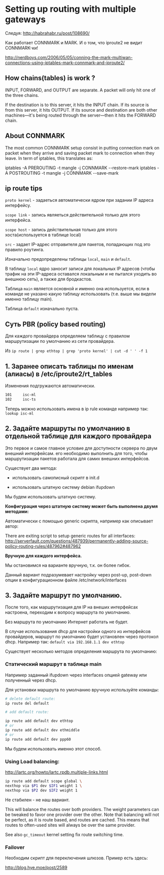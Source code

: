 # Setting up routing with multiple gateways

Следуя: http://habrahabr.ru/post/108690/

Как работает CONNMARK и MARK. И о том, что iproute2 не видит CONNMARK-ки!

http://nerdboys.com/2006/05/05/conning-the-mark-multiwan-connections-using-iptables-mark-connmark-and-iproute2/

## How chains(tables) is work ?

INPUT, FORWARD, and OUTPUT are separate. A packet will only hit one of the three chains.

If the destination is to this server, it hits the INPUT chain. If its source is from this server, it hits OUTPUT. If its source and destination are both other machines—it's being routed through the server—then it hits the FORWARD chain.

## About CONNMARK

The most common CONNMARK setup consist in putting connection mark on packet when they arrive and saving packet mark to connection when they leave. In term of iptables, this translates as:

iptables -A PREROUTING -t mangle -j CONNMARK --restore-mark
iptables -A POSTROUTING -t mangle -j CONNMARK --save-mark



## ip route tips

`proto kernel` - задаеться автоматически ядром при задании IP адреса интерфейсу.

`scope link` - запись являеться действительной только для этого интерфейса.

`scope host` - запись действительная только для этого хоста(используется в таблице local)

`src` - задает IP-адрес отправителя для пакетов, попадающих под это правило роутинга.

Изначально предопределены таблицы `local`, `main` и `default`.

В таблицу `local` ядро заносит записи для локальных IP адресов (чтобы трафик на эти IP-адреса оставался локальным и не пытался уходить во внешнюю сеть), а также для бродкастов. 

Таблица `main` является основной и именно она используется, если в команде не указано какую таблицу использовать (т.е. выше мы видели именно таблицу main).

Таблица `default` изначально пуста.

## Суть  PBR (policy based routing)

Для каждого провайдера определяем таблицу с правилом маршрутизации по умолчанию из сети провайдера.


Из `ip route | grep ethtop | grep 'proto kernel' | cut -d ' ' -f 1`




## 1. Заранее описать таблицы по именам (алиасы) в  /etc/iproute2/rt_tables

Изменения подгружаются автоматически.

```bash
101     isc-ml
102     isc-ts
```

Теперь можно использовать имена в ip rule команде например так: `lookup isc-ml`

## 2. Задайте маршруты по умолчанию в отдельной таблице для каждого провайдера

Это первое и самое главное условие для доступности сервера по двум внешний интерфейсам. его необходимо выполнить для того, чтобы маршрутизации пакетов работала для самих внешних интерфейсов.

Существует два метода:

* использовать самописный скрипт в init.d 

* использовать штатную систему debian ifupdown

Мы будем использовать штатную систему.

**Конфигурация через штатную систему может быть выполнена двумя методами:**

Автоматически с помощью generic скрипта, например как описывает автор:

There are exiting script to setup generic routes for all interfaces:
http://serverfault.com/questions/487939/permanently-adding-source-policy-routing-rules/487962#487962

**Вручную для каждого интерфейса.**

Мы остановимся на варианте вручную, т.к. он более гибок.

Данный вариант подразумевает настройку через post-up, post-down опции в конфигурационном файле /etc/network/interfaces

## 3. Задайте маршрут по умолчанию. 

После того, как маршрутизация для IP на внеших интерфейсах настроена, переходим к вопросу маршрута по умолчанию.

Без маршрута по умолчанию Интернет работать не будет.

В случае использования dhcp для настройки одного из интерфейсов провайдеров, маршрут по умолчанию будет установлен через протокол dhcp. Например так: `default via 192.168.1.1 dev ethtop`

Существует несколько методов определения маршрута по умолчанию:

### Статический маршрут в таблице main

Например заданный ifupdown через interfaces опцией gateway или полученный через dhcp.

Для установки маршрута по умолчанию вручную используйте команды:
```bash
# delete default route:
ip route del default

# add default route:

ip route add default dev ethtop
# or
ip route add default dev ethmiddle
# or
ip route add default dev ppp60

```

Мы будем использовать именно этот способ.

### Using Load balancing:

http://lartc.org/howto/lartc.rpdb.multiple-links.html

```bash
ip route add default scope global \
nexthop via $P1 dev $IF1 weight 1 \
nexthop via $P2 dev $IF2 weight 1
```

Не стабилен - не наш вариант.

This will balance the routes over both providers. The weight parameters can be tweaked to favor one provider over the other.
Note that balancing will not be perfect, as it is route based, and routes are cached. This means that routes to often-used sites will always be over the same provider.

See also `gc_timeout` kernel setting fix route switching time.

### Failover 

Необходим скрипт для переключения шлюзов. Пример есть здесь:

http://blog.hye.moe/post/2589
